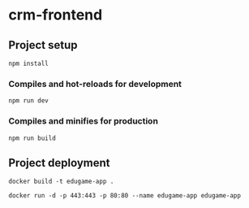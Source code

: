 # crm-frontend

## Project setup
```
npm install
```

### Compiles and hot-reloads for development
```
npm run dev
```

### Compiles and minifies for production
```
npm run build
```

## Project deployment
```
docker build -t edugame-app .
```
```
docker run -d -p 443:443 -p 80:80 --name edugame-app edugame-app
```
